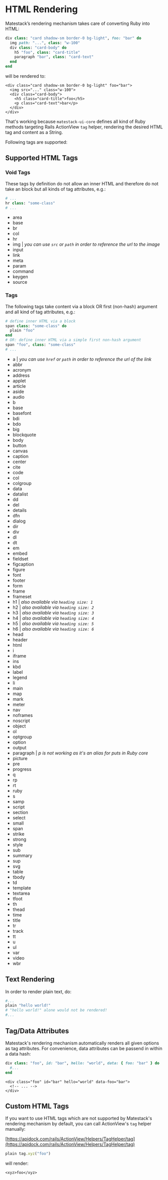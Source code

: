 # HTML Rendering

Matestack’s rendering mechanism takes care of converting Ruby into HTML:

```ruby
div class: "card shadow-sm border-0 bg-light", foo: "bar" do
  img path: "...", class: "w-100"
  div class: "card-body" do
    h5 "foo", class: "card-title"
    paragraph "bar", class: "card-text"
  end
end
```

will be rendered to:

```markup
<div class="card shadow-sm border-0 bg-light" foo="bar">
  <img src="..." class="w-100">
  <div class="card-body">
    <h5 class="card-title">foo</h5>
    <p class="card-text">bar</p>
  </div>
</div>
```

That's working because `matestack-ui-core` defines all kind of Ruby methods targeting Rails ActionView `tag` helper, rendering the desired HTML tag and content as a String.

Following tags are supported:

## Supported HTML Tags

### Void Tags

These tags by definition do not allow an inner HTML and therefore do not take an block but all kinds of tag attributes, e.g.:

```ruby
# ...
hr class: "some-class"
# ...
```

* area 
* base 
* br 
* col 
* hr 
* img \| _you can use `src` or `path` in order to reference the url to the image_
* input 
* link 
* meta 
* param 
* command 
* keygen 
* source

### Tags

The following tags take content via a block OR first \(non-hash\) argument and all kind of tag attributes, e.g.:

```ruby
# define inner HTML via a block
span class: "some-class" do
  plain "foo"
end
# OR: define inner HTML via a simple first non-hash argument 
span "foo", class: "some-class"
# ...
```

* a \| _you can use `href` or `path` in order to reference the url of the link_
* abbr
* acronym
* address
* applet
* article
* aside
* audio
* b
* base
* basefont
* bdi
* bdo
* big
* blockquote
* body
* button
* canvas
* caption
* center
* cite
* code
* col
* colgroup
* data
* datalist
* dd
* del
* details
* dfn
* dialog
* dir
* div
* dl
* dt
* em
* embed
* fieldset
* figcaption
* figure
* font
* footer
* form
* frame
* frameset
* h1 \| _also available via `heading size: 1`_
* h2 \| _also available via `heading size: 2`_
* h3 \| _also available via `heading size: 3`_
* h4 \| _also available via `heading size: 4`_
* h5 \| _also available via `heading size: 5`_
* h6 \| _also available via `heading size: 6`_
* head
* header
* html
* i
* iframe
* ins
* kbd
* label
* legend
* li
* main
* map
* mark
* meter
* nav
* noframes
* noscript
* object
* ol
* optgroup
* option
* output
* paragraph \| _p is not working as it's an alias for puts in Ruby core_
* picture
* pre
* progress
* q
* rp
* rt
* ruby
* s
* samp
* script
* section
* select
* small
* span
* strike
* strong
* style
* sub
* summary
* sup
* svg
* table
* tbody
* td
* template
* textarea
* tfoot
* th
* thead
* time
* title
* tr
* track
* tt
* u
* ul
* var
* video
* wbr

## Text Rendering

In order to render plain text, do:

```ruby
#...
plain "hello world!"
# "hello world!" alone would not be rendered!
#...
```

## Tag/Data Attributes

Matestack's rendering mechanism automatically renders all given options as tag attributes. For convenience, data attributes can be passend in within a data hash:

```ruby
div class: "foo", id: "bar", hello: "world", data: { foo: "bar" } do
  #...
end
```

```markup
<div class="foo" id="bar" hello="world" data-foo="bar">
  <!-- ... -->
</div>
```

## Custom HTML Tags

If you want to use HTML tags which are not supported by Matestack's rendering mechanism by default, you can call ActionView's `tag` helper manually:

[https://apidock.com/rails/ActionView/Helpers/TagHelper/tag](https://apidock.com/rails/ActionView/Helpers/TagHelper/tag)

```ruby
plain tag.xyz("foo")
```

will render:

```markup
<xyz>foo</xyz>
```

